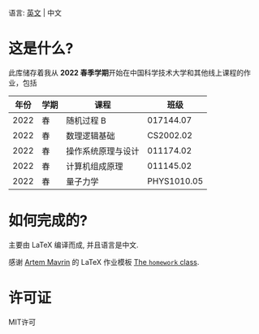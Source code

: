 <!--
 Copyright (c) 2022 Fr4nk1in-USTC
 
 This software is released under the MIT License.
 https://opensource.org/licenses/MIT
-->

语言: [英文](./README.md) | 中文

# 这是什么?
此库储存着我从 **2022 春季学期**开始在中国科学技术大学和其他线上课程的作业，包括

| 年份 | 学期 | 课程               | 班级        |
| ---- | ---- | ------------------ | ----------- |
| 2022 | 春   | 随机过程 B         | 017144.07   |
| 2022 | 春   | 数理逻辑基础       | CS2002.02   |
| 2022 | 春   | 操作系统原理与设计 | 011174.02   |
| 2022 | 春   | 计算机组成原理     | 011145.02   |
| 2022 | 春   | 量子力学           | PHYS1010.05 |

# 如何完成的?
主要由 LaTeX 编译而成, 并且语言是中文.


感谢 [Artem Mavrin](https://github.com/artemmavrin) 的 LaTeX 作业模板 [The `homework` class](https://github.com/artemmavrin/latex-homework).
# 许可证
MIT许可
